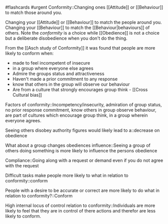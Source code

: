 #flashcards #urgent
Conformity::Changing ones [[Attitude]] or [[Behaviour]] to match those around you.
<!--SR:!2023-11-11,4,230-->

Changing your [[Attitude]] or [[Behaviour]] to match the people around you. Changing your [[Behaviour]] to match the [[Behaviour|behaviours]] of others. Note the *conformity* is a choice while [[Obedience]] is not a choice but a deliberate disobedience when you don't do the thing.

From the [[Asch study of Conformity]] it was found that people are more likely to conform when:
* made to feel incompetent of insecure
* in a group where everyone else agrees
* Admire the groups status and attractiveness
* Haven't made a prior commitment to any response
* know that others in the group will observe our behaviour
* Are from a culture that strongly encourages group think  - [[Cross Cultural bias]]

Factors of conformity::Incompetency/insecurity, admiration of group status, no prior response commitment, know others in group observe behaviour, are part of cultures which encourage group think, in a group wherein everyone agrees.
<!--SR:!2023-11-08,1,188-->

Seeing others disobey authority figures would likely lead to a::decrease on obedience
<!--SR:!2023-11-09,2,243-->

What about a group changes obediences influence::Seeing a group of others doing something is more likely to influence the persons obedience
<!--SR:!2023-11-09,2,243-->

Compliance::Going along with a request or demand even if you do not agree with the request
<!--SR:!2023-11-09,2,243-->

Difficult tasks make people more likely to what in relation to conformity::conform
<!--SR:!2023-11-10,3,263-->

People with a desire to be accurate or correct are more likely to do what in relation to conformity?::Conform
<!--SR:!2023-11-09,2,243-->

High internal locus of control relation to conformity::Individuals are more likely to feel that they are in control of there actions and therefor are less likely to conform.
<!--SR:!2023-11-09,2,243-->

